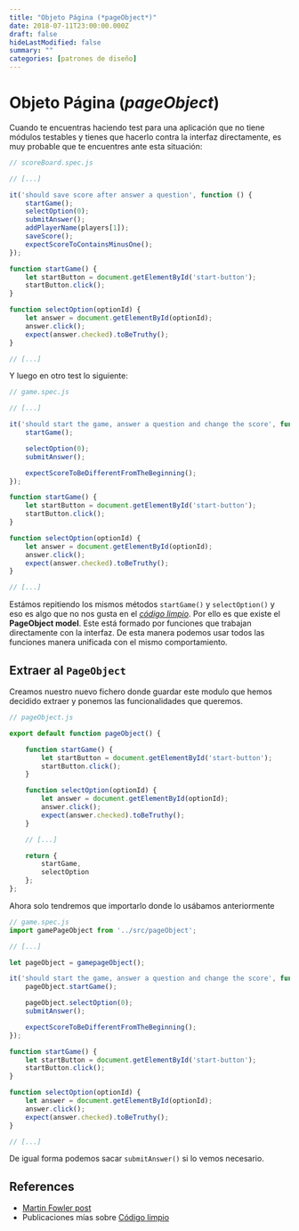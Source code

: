 ```yaml
---
title: "Objeto Página (*pageObject*)"
date: 2018-07-11T23:00:00.000Z
draft: false
hideLastModified: false
summary: ""
categories: [patrones de diseño]
---
```


Objeto Página (*pageObject*)
================================================================================

  Cuando te encuentras haciendo test para una aplicación que no tiene módulos
  testables y tienes que hacerlo contra la interfaz directamente, es muy
  probable que te encuentres ante esta situación:

```javaScript
// scoreBoard.spec.js

// [...]

it('should save score after answer a question', function () {
    startGame();
    selectOption(0);
    submitAnswer();
    addPlayerName(players[1]);
    saveScore();
    expectScoreToContainsMinusOne();
});

function startGame() {
    let startButton = document.getElementById('start-button');
    startButton.click();
}

function selectOption(optionId) {
    let answer = document.getElementById(optionId);
    answer.click();
    expect(answer.checked).toBeTruthy();
}

// [...]
```

  Y luego en otro test lo siguiente:
```javaScript
// game.spec.js

// [...]

it('should start the game, answer a question and change the score', function () {
    startGame();

    selectOption(0);
    submitAnswer();

    expectScoreToBeDifferentFromTheBeginning();
});

function startGame() {
    let startButton = document.getElementById('start-button');
    startButton.click();
}

function selectOption(optionId) {
    let answer = document.getElementById(optionId);
    answer.click();
    expect(answer.checked).toBeTruthy();
}

// [...]
```

  Estámos repitiendo los mismos métodos `startGame()` y `selectOption()` y eso
  es algo que no nos gusta en el [*código limpio*][clean-code]. Por ello es que
  existe el __PageObject model__. Este está formado por funciones que
  trabajan directamente con la interfaz. De esta manera podemos usar todos las
  funciones manera unificada con el mismo comportamiento.

Extraer al `PageObject`
--------------------------------------------------------------------------------

  Creamos nuestro nuevo fichero donde guardar este modulo que hemos decidido
  extraer y ponemos las funcionalidades que queremos.

```javaScript
// pageObject.js

export default function pageObject() {

    function startGame() {
        let startButton = document.getElementById('start-button');
        startButton.click();
    }

    function selectOption(optionId) {
        let answer = document.getElementById(optionId);
        answer.click();
        expect(answer.checked).toBeTruthy();
    }

    // [...]

    return {
        startGame,
        selectOption
    };
};
```

  Ahora solo tendremos que importarlo donde lo usábamos anteriormente

```javaScript
// game.spec.js
import gamePageObject from '../src/pageObject';

// [...]

let pageObject = gamepageObject();

it('should start the game, answer a question and change the score', function () {
    pageObject.startGame();

    pageObject.selectOption(0);
    submitAnswer();

    expectScoreToBeDifferentFromTheBeginning();
});

function startGame() {
    let startButton = document.getElementById('start-button');
    startButton.click();
}

function selectOption(optionId) {
    let answer = document.getElementById(optionId);
    answer.click();
    expect(answer.checked).toBeTruthy();
}

// [...]
```

  De igual forma podemos sacar `submitAnswer()` si lo vemos necesario.

References
--------------------------------------------------------------------------------

* [Martin Fowler post][Martin Fowler post]
* Publicaciones mías sobre [Código limpio][clean-code]

<!-- All links here -->

[Martin Fowler post]: https://martinfowler.com/bliki/PageObject.html
[clean-code]: https://criskrus.wordpress.com/tag/codigo-limpio/

